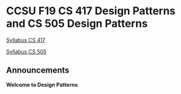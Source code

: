 # CCSU F19 CS 417 Design Patterns and CS 505 Design Patterns
[Syllabus CS 417](https://github.com/ccsu-cs417-505-f19/DesignPatternsCourseInfo/blob/master/Syllabus-417.md)

[Syllabus CS 505](https://github.com/CCSU-CS417-505-F19/DesignPatternsCourseInfo/blob/master/Syllabus-505.md)
## Announcements
**Welcome to Design Patterns**
